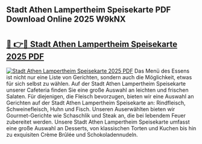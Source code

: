 ## Stadt Athen Lampertheim Speisekarte PDF Download Online 2025 W9kNX

# <h2><a href="http://gc91mp.nevu.top/?p=Stadt+Athen+Lampertheim+Speisekarte">🔗 👉🔴 Stadt Athen Lampertheim Speisekarte 2025 PDF</a></h2>

[![Stadt Athen Lampertheim Speisekarte 2025 PDF](https://i.imgur.com/dBaPXMq.png)](http://gc91mp.nevu.top/?p=Stadt+Athen+Lampertheim+Speisekarte)
Das Menü des Essens ist nicht nur eine Liste von Gerichten, sondern auch die Möglichkeit, etwas für sich selbst zu wählen. Auf der Stadt Athen Lampertheim Speisekarte unserer Cafeteria finden Sie eine große Auswahl an leichten und frischen Salaten. Für diejenigen, die Fleisch bevorzugen, bieten wir eine Auswahl an Gerichten auf der Stadt Athen Lampertheim Speisekarte an: Rindfleisch, Schweinefleisch, Huhn und Fisch. Unseren Auserwählten bieten wir Gourmet-Gerichte wie Schaschlik und Steak an, die bei lebendem Feuer zubereitet werden. Unsere Stadt Athen Lampertheim Speisekarte umfasst eine große Auswahl an Desserts, von klassischen Torten und Kuchen bis hin zu exquisiten Crème Brûlée und Schokoladennudeln.
